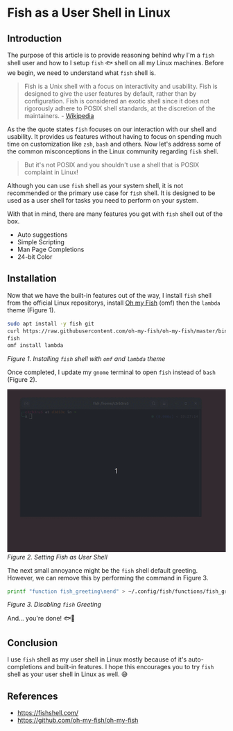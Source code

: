 # Fish as a User Shell in Linux


## Introduction

The purpose of this article is to provide reasoning behind why I'm a `fish` shell user and how to I setup `fish` 🐟 shell on all my Linux machines. Before we begin, we need to understand what `fish` shell is.

> Fish is a Unix shell with a focus on interactivity and usability. Fish is designed to give the user features by default, rather than by configuration. Fish is considered an exotic shell since it does not rigorously adhere to POSIX shell standards, at the discretion of the maintainers. - [Wikipedia](https://en.wikipedia.org/wiki/Fish_(Unix_shell))

As the the quote states `fish` focuses on our interaction with our shell and usability. It provides us features without having to focus on spending much time on customization like `zsh`, `bash` and others. Now let's address some of the common misconceptions in the Linux community regarding `fish` shell.

> But it's not POSIX and you shouldn't use a shell that is POSIX complaint in Linux!

Although you can use `fish` shell as your system shell, it is not recommended or the primary use case for `fish` shell. It is designed to be used as a user shell for tasks you need to perform on your system.

With that in mind, there are many features you get with `fish` shell out of the box.

- Auto suggestions
- Simple Scripting
- Man Page Completions
- 24-bit Color

## Installation

Now that we have the built-in features out of the way, I install `fish` shell from the official Linux repositorys, install [Oh my Fish](https://github.com/oh-my-fish/oh-my-fish) (omf) then the `lambda` theme (Figure 1).

```bash
sudo apt install -y fish git
curl https://raw.githubusercontent.com/oh-my-fish/oh-my-fish/master/bin/install | fish
fish
omf install lambda
```
*Figure 1. Installing `fish` shell with `omf` and `lambda` theme*

Once completed, I update my `gnome` terminal to open `fish` instead of `bash` (Figure 2).

![shell](images/8bb5b5cb465fa4ceaf5acbcab0ef4b83d60982e60747e613424b6a8ee1b418d7.gif)
*Figure 2. Setting Fish as User Shell*

The next small annoyance might be the `fish` shell default greeting. However, we can remove this by performing the command in Figure 3. 

```bash
printf "function fish_greeting\nend" > ~/.config/fish/functions/fish_greeting.fish
```
*Figure 3. Disabling `fish` Greeting*

And... you're done! 🐟🥳

## Conclusion

I use `fish` shell as my user shell in Linux mostly because of it's auto-completions and built-in features. I hope this encourages you to try `fish` shell as your user shell in Linux as well. 😅

## References
- https://fishshell.com/
- https://github.com/oh-my-fish/oh-my-fish
